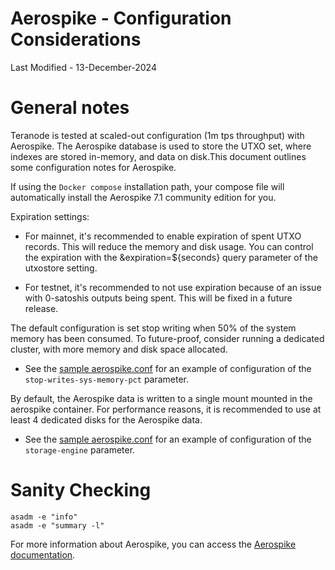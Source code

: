 # Aerospike - Configuration Considerations

Last Modified - 13-December-2024

# General notes

Teranode is tested at scaled-out configuration (1m tps throughput) with Aerospike. The Aerospike database is used to store the UTXO set, where indexes are stored in-memory, and data on disk.This document outlines some configuration notes for Aerospike.

If using the `Docker compose` installation path, your compose file will automatically install the Aerospike 7.1 community edition for you.

Expiration settings:

* For mainnet, it's recommended to enable expiration of spent UTXO records. This will reduce the memory and disk usage. You can control the expiration with the &expiration=${seconds} query parameter of the utxostore setting.

* For testnet, it's recommended to not use expiration because of an issue with 0-satoshis outputs being spent. This will be fixed in a future release.

The default configuration is set stop writing when 50% of the system memory has been consumed. To future-proof, consider running a dedicated cluster, with more memory and disk space allocated.

* See the [sample aerospike.conf](https://github.com/bitcoin-sv/teranode/blob/main/deploy/docker/base/aerospike.conf) for an example of configuration of the `stop-writes-sys-memory-pct` parameter.

By default, the Aerospike data is written to a single mount mounted in the aerospike container. For performance reasons, it is recommended to use at least 4 dedicated disks for the Aerospike data.

* See the [sample aerospike.conf](https://github.com/bitcoin-sv/teranode/blob/main/deploy/docker/base/aerospike.conf) for an example of configuration of the `storage-engine` parameter.

# Sanity Checking

```
asadm -e "info"
asadm -e "summary -l"
```

For more information about Aerospike, you can access the [Aerospike documentation](https://www.aerospike.com/docs).
